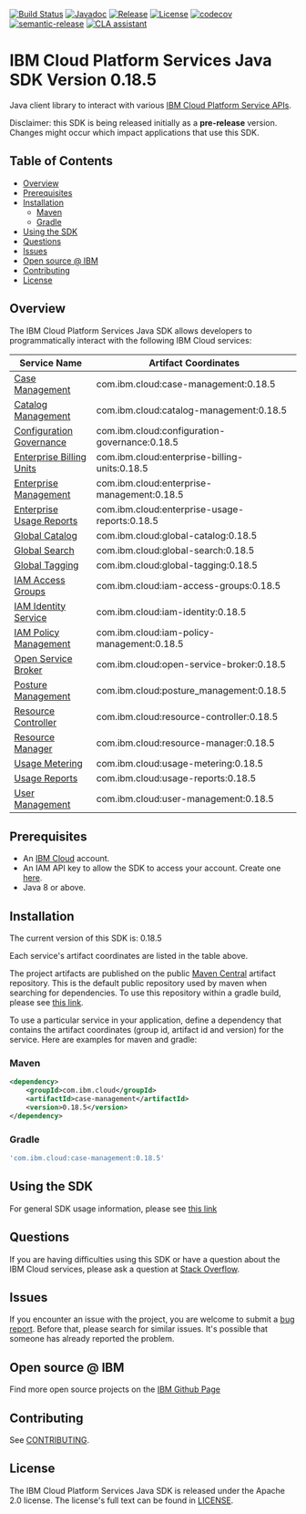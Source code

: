 [![Build Status](https://travis-ci.com/IBM/platform-services-java-sdk.svg?branch=main)](https://travis-ci.com/IBM/platform-services-java-sdk)
[![Javadoc](https://img.shields.io/static/v1?label=javadoc&message=latest&color=blue)](https://ibm.github.io/platform-services-java-sdk/docs/latest)
[![Release](https://img.shields.io/github/v/release/IBM/platform-services-java-sdk)](https://github.com/IBM/platform-services-java-sdk/releases/latest)
[![License](https://img.shields.io/badge/License-Apache%202.0-blue.svg)](https://opensource.org/licenses/Apache-2.0)
[![codecov](https://codecov.io/gh/IBM/platform-services-java-sdk/branch/main/graph/badge.svg)](https://codecov.io/gh/IBM/platform-services-java-sdk)
[![semantic-release](https://img.shields.io/badge/%20%20%F0%9F%93%A6%F0%9F%9A%80-semantic--release-e10079.svg)](https://github.com/semantic-release/semantic-release)
[![CLA assistant](https://cla-assistant.io/readme/badge/IBM/platform-services-java-sdk)](https://cla-assistant.io/IBM/platform-services-java-sdk)



# IBM Cloud Platform Services Java SDK Version 0.18.5

Java client library to interact with various 
[IBM Cloud Platform Service APIs](https://cloud.ibm.com/docs?tab=api-docs&category=platform_services).

Disclaimer: this SDK is being released initially as a **pre-release** version.
Changes might occur which impact applications that use this SDK.

## Table of Contents

<!--
  The TOC below is generated using the `markdown-toc` node package.

      https://github.com/jonschlinkert/markdown-toc

  You should regenerate the TOC after making changes to this file.

      npx markdown-toc --maxdepth 4 -i README.md
  -->

<!-- toc -->

- [Overview](#overview)
- [Prerequisites](#prerequisites)
- [Installation](#installation)
  * [Maven](#maven)
  * [Gradle](#gradle)
- [Using the SDK](#using-the-sdk)
- [Questions](#questions)
- [Issues](#issues)
- [Open source @ IBM](#open-source--ibm)
- [Contributing](#contributing)
- [License](#license)

<!-- tocstop -->

## Overview

The IBM Cloud Platform Services Java SDK allows developers to programmatically interact with the following IBM Cloud services:

Service Name | Artifact Coordinates
--- | --- 
[Case Management](https://cloud.ibm.com/apidocs/case-management) | com.ibm.cloud:case-management:0.18.5
[Catalog Management](https://cloud.ibm.com/apidocs/resource-catalog/private-catalog) | com.ibm.cloud:catalog-management:0.18.5
[Configuration Governance](https://cloud.ibm.com/apidocs/security-compliance/config) | com.ibm.cloud:configuration-governance:0.18.5
[Enterprise Billing Units](https://cloud.ibm.com/apidocs/enterprise-apis/billing-unit) | com.ibm.cloud:enterprise-billing-units:0.18.5
[Enterprise Management](https://cloud.ibm.com/apidocs/enterprise-apis/enterprise) | com.ibm.cloud:enterprise-management:0.18.5
[Enterprise Usage Reports](https://cloud.ibm.com/apidocs/enterprise-apis/resource-usage-reports) | com.ibm.cloud:enterprise-usage-reports:0.18.5
[Global Catalog](https://cloud.ibm.com/apidocs/resource-catalog/global-catalog) | com.ibm.cloud:global-catalog:0.18.5
[Global Search](https://cloud.ibm.com/apidocs/search) | com.ibm.cloud:global-search:0.18.5
[Global Tagging](https://cloud.ibm.com/apidocs/tagging) | com.ibm.cloud:global-tagging:0.18.5
[IAM Access Groups](https://cloud.ibm.com/apidocs/iam-access-groups) | com.ibm.cloud:iam-access-groups:0.18.5
[IAM Identity Service](https://cloud.ibm.com/apidocs/iam-identity-token-api) | com.ibm.cloud:iam-identity:0.18.5
[IAM Policy Management](https://cloud.ibm.com/apidocs/iam-policy-management) | com.ibm.cloud:iam-policy-management:0.18.5
[Open Service Broker](https://cloud.ibm.com/apidocs/resource-controller/ibm-cloud-osb-api) | com.ibm.cloud:open-service-broker:0.18.5
[Posture Management](https://cloud.ibm.com/apidocs/security-compliance/posture) | com.ibm.cloud:posture_management:0.18.5
[Resource Controller](https://cloud.ibm.com/apidocs/resource-controller/resource-controller) | com.ibm.cloud:resource-controller:0.18.5
[Resource Manager](https://cloud.ibm.com/apidocs/resource-controller/resource-manager) | com.ibm.cloud:resource-manager:0.18.5
[Usage Metering](https://cloud.ibm.com/apidocs/usage-metering) | com.ibm.cloud:usage-metering:0.18.5
[Usage Reports](https://cloud.ibm.com/apidocs/metering-reporting) | com.ibm.cloud:usage-reports:0.18.5
[User Management](https://cloud.ibm.com/apidocs/user-management) | com.ibm.cloud:user-management:0.18.5

## Prerequisites

[ibm-cloud-onboarding]: https://cloud.ibm.com/registration

* An [IBM Cloud][ibm-cloud-onboarding] account.
* An IAM API key to allow the SDK to access your account. Create one [here](https://cloud.ibm.com/iam/apikeys).
* Java 8 or above.

## Installation
The current version of this SDK is: 0.18.5

Each service's artifact coordinates are listed in the table above.

The project artifacts are published on the public [Maven Central](https://repo1.maven.org/maven2/)
artifact repository.  This is the default public repository used by maven when searching for dependencies.
To use this repository within a gradle build, please see
[this link](https://docs.gradle.org/current/userguide/declaring_repositories.html).

To use a particular service in your application, define a dependency that contains the
artifact coordinates (group id, artifact id and version) for the service.
Here are examples for maven and gradle:

### Maven

```xml
<dependency>
    <groupId>com.ibm.cloud</groupId>
    <artifactId>case-management</artifactId>
    <version>0.18.5</version>
</dependency>
```

### Gradle
```gradle
'com.ibm.cloud:case-management:0.18.5'
```

## Using the SDK
For general SDK usage information, please see [this link](https://github.com/IBM/ibm-cloud-sdk-common/blob/main/README.md)

## Questions

If you are having difficulties using this SDK or have a question about the IBM Cloud services,
please ask a question at
[Stack Overflow](http://stackoverflow.com/questions/ask?tags=ibm-cloud).

## Issues
If you encounter an issue with the project, you are welcome to submit a
[bug report](https://github.com/IBM/platform-services-java-sdk/issues).
Before that, please search for similar issues. It's possible that someone has already reported the problem.

## Open source @ IBM
Find more open source projects on the [IBM Github Page](http://ibm.github.io/)

## Contributing
See [CONTRIBUTING](CONTRIBUTING.md).

## License

The IBM Cloud Platform Services Java SDK is released under the Apache 2.0 license.
The license's full text can be found in
[LICENSE](LICENSE).
